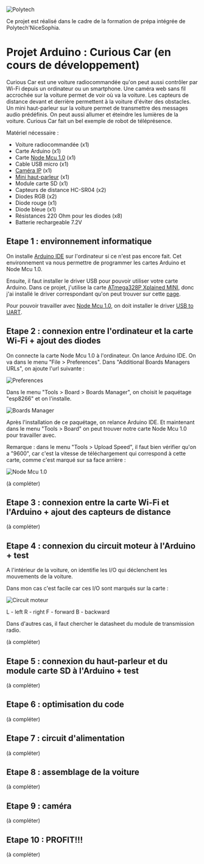 ![Polytech](http://www.polytechnice.fr/jahia/jsp/jahia/templates/inc/img/polytech_nice-sophia.png)

Ce projet est réalisé dans le cadre de la formation de prépa intégrée de Polytech'NiceSophia.

# Projet Arduino : Curious Car (en cours de développement)
Curious Car est une voiture radiocommandée qu'on peut aussi contrôler par Wi-Fi depuis un ordinateur ou un smartphone. Une caméra web sans fil accrochée sur la voiture permet de voir où va la voiture. Les capteurs de distance devant et derrière permettent à la voiture d'éviter des obstacles. Un mini haut-parleur sur la voiture permet de transmettre des messages audio prédéfinis. On peut aussi allumer et éteindre les lumières de la voiture. Curious Car fait un bel exemple de robot de téléprésence.

Matériel nécessaire :

- Voiture radiocommandée (x1)
- Carte Arduino (x1)
- Carte [Node Mcu 1.0](http://www.hotmcu.com/nodemcu-lua-wifi-board-based-on-esp8266-cp2102-module-p-265.html) (x1)
- Cable USB micro (x1)
- [Caméra IP](https://fr.aliexpress.com/item/Mini-Camera-480P-Wifi-DV-DVR-Wireless-IP-Cam-Brand-New-Mini-Video-Camcorder-Recorder-Infrared/32824095038.html?src=google&albslr=229618241&isdl=y&aff_short_key=UneMJZVf&source=%7Bifdyn:dyn%7D%7Bifpla:pla%7D%7Bifdbm:DBM&albch=DID%7D&src=google&albch=shopping&acnt=494-037-6276&isdl=y&albcp=653151748&albag=36672819047&slnk=&trgt=68416666751&plac=&crea=fr32824095038&netw=g&device=c&mtctp=&gclid=EAIaIQobChMI2YLS2vPR2AIVjJEbCh2CAwuiEAkYFCABEgKM1_D_BwE) (x1)
- [Mini haut-parleur](https://www.ebay.fr/i/282434707508?chn=ps&dispItem=1) (x1)
- Module carte SD (x1)
- Capteurs de distance HC-SR04 (x2)
- Diodes RGB (x2)
- Diode rouge (x1)
- Diode bleue (x1)
- Résistances 220 Ohm pour les diodes (x8)
- Batterie rechargeable 7.2V

Etape 1 : environnement informatique
-
On installe [Arduino IDE](https://www.arduino.cc/en/main/software) sur l'ordinateur si ce n'est pas encore fait. Cet environnement va nous permettre de programmer les cartes Arduino et Node Mcu 1.0.

Ensuite, il faut installer le driver USB pour pouvoir utiliser votre carte Arduino. Dans ce projet, j'utilise la carte [ATmega328P Xplained MINI](https://www.microchip.com/developmenttools/productdetails.aspx?partno=atmega328p-xmini), donc j'ai installé le driver correspondant qu'on peut trouver sur cette [page](http://users.polytech.unice.fr/~pmasson/Enseignement-arduino.htm).

Pour pouvoir travailler avec [Node Mcu 1.0](http://www.hotmcu.com/nodemcu-lua-wifi-board-based-on-esp8266-cp2102-module-p-265.html), on doit installer le driver [USB to UART](https://www.silabs.com/products/development-tools/software/usb-to-uart-bridge-vcp-drivers).

Etape 2 : connexion entre l'ordinateur et la carte Wi-Fi + ajout des diodes
-
On connecte la carte Node Mcu 1.0 à l'ordinateur. On lance Arduino IDE. On va dans le menu "File > Preferences". Dans "Additional Boards Managers URLs", on ajoute l'url suivante :

![Preferences](https://github.com/Livelinndy/PeiP2_Arduino_CuriousCar/blob/master/images/Preferences.png "Preferences")

Dans le menu "Tools > Board > Boards Manager", on choisit le paquétage "esp8266" et on l'installe.

![Boards Manager](https://github.com/Livelinndy/PeiP2_Arduino_CuriousCar/blob/master/images/Boards%20Manager.png "Boards Manager")

Après l'installation de ce paquétage, on relance Arduino IDE. Et maintenant dans le menu "Tools > Board" on peut trouver notre carte Node Mcu 1.0 pour travailler avec.

Remarque : dans le menu "Tools > Upload Speed", il faut bien vérifier qu'on a "9600", car c'est la vitesse de téléchargement qui correspond à cette carte, comme c'est marqué sur sa face arrière :

![Node Mcu 1.0](https://github.com/Livelinndy/PeiP2_Arduino_CuriousCar/blob/master/images/Node%20Mcu.JPG "Node Mcu 1.0")

(à compléter)

Etape 3 : connexion entre la carte Wi-Fi et l'Arduino + ajout des capteurs de distance
-
(à compléter)

Etape 4 : connexion du circuit moteur à l'Arduino + test
-
A l'intérieur de la voiture, on identifie les I/O qui déclenchent les mouvements de la voiture.

Dans mon cas c'est facile car ces I/O sont marqués sur la carte :

![Circuit moteur](https://github.com/Livelinndy/PeiP2_Arduino_CuriousCar/blob/master/images/Circuit%20moteur.JPG)

L - left
R - right
F - forward
B - backward

Dans d'autres cas, il faut chercher le datasheet du module de transmission radio.

(à compléter)

Etape 5 : connexion du haut-parleur et du module carte SD à l'Arduino + test
-
(à compléter)

Etape 6 : optimisation du code
-
(à compléter)

Etape 7 : circuit d'alimentation
-
(à compléter)

Etape 8 : assemblage de la voiture
-
(à compléter)

Etape 9 : caméra
-
(à compléter)

Etape 10 : PROFIT!!!
-
(à compléter)
